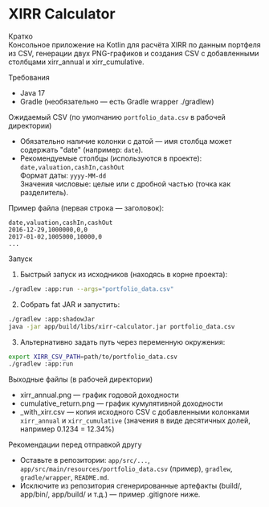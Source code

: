 # XIRR Calculator

Кратко  
Консольное приложение на Kotlin для расчёта XIRR по данным портфеля из CSV, генерации двух PNG-графиков и создания CSV с добавленными столбцами xirr_annual и xirr_cumulative.

Требования
- Java 17
- Gradle (необязательно — есть Gradle wrapper ./gradlew)

Ожидаемый CSV (по умолчанию `portfolio_data.csv` в рабочей директории)
- Обязательно наличие колонки с датой — имя столбца может содержать "date" (например: `date`).
- Рекомендуемые столбцы (используются в проекте):  
  `date,valuation,cashIn,cashOut`  
  Формат даты: `yyyy-MM-dd`  
  Значения числовые: целые или с дробной частью (точка как разделитель).

Пример файла (первая строка — заголовок):
```
date,valuation,cashIn,cashOut
2016-12-29,1000000,0,0
2017-01-02,1005000,10000,0
...
```

Запуск
1) Быстрый запуск из исходников (находясь в корне проекта):
```bash
./gradlew :app:run --args="portfolio_data.csv"
```

2) Собрать fat JAR и запустить:
```bash
./gradlew :app:shadowJar
java -jar app/build/libs/xirr-calculator.jar portfolio_data.csv
```

3) Альтернативно задать путь через переменную окружения:
```bash
export XIRR_CSV_PATH=path/to/portfolio_data.csv
./gradlew :app:run
```

Выходные файлы (в рабочей директории)
- xirr_annual.png — график годовой доходности  
- cumulative_return.png — график кумулятивной доходности  
- <orig>_with_xirr.csv — копия исходного CSV с добавленными колонками `xirr_annual` и `xirr_cumulative` (значения в виде десятичных долей, например 0.1234 = 12.34%)

Рекомендации перед отправкой другу
- Оставьте в репозитории: `app/src/...`, `app/src/main/resources/portfolio_data.csv` (пример), `gradlew`, `gradle/wrapper`, `README.md`.
- Исключите из репозитория сгенерированные артефакты (build/, app/bin/, app/build/ и т.д.) — пример .gitignore ниже.